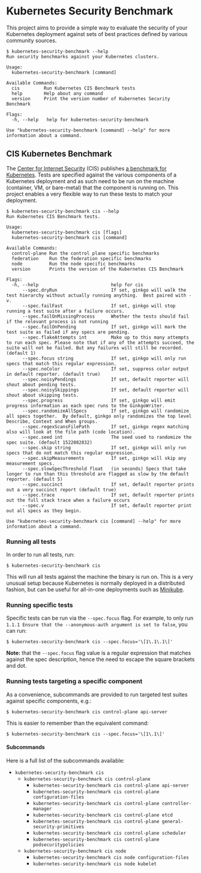 # Kubernetes Security Benchmark

This project aims to provide a simple way to evaluate the security of
your Kubernetes deployment against sets of best practices defined by
various community sources.

```shell
$ kubernetes-security-benchmark --help
Run security benchmarks against your Kubernetes clusters.

Usage:
  kubernetes-security-benchmark [command]

Available Commands:
  cis         Run Kubernetes CIS Benchmark tests
  help        Help about any command
  version     Print the version number of Kubernetes Security Benchmark

Flags:
  -h, --help   help for kubernetes-security-benchmark

Use "kubernetes-security-benchmark [command] --help" for more information about a command.
```

## CIS Kubernetes Benchmark

The [Center for Internet Security](https://www.cisecurity.org/) (CIS)
publishes [a benchmark for Kubernetes](https://www.cisecurity.org/benchmark/kubernetes/).
Tests are specified against the various components of a Kubernetes deployment and as such need to be run on the machine (container, VM, or bare-metal) that the component is running on. This project enables a very flexible way to run these tests to match your deployment.

```shell
$ kubernetes-security-benchmark cis --help
Run Kubernetes CIS Benchmark tests.

Usage:
  kubernetes-security-benchmark cis [flags]
  kubernetes-security-benchmark cis [command]

Available Commands:
  control-plane Run the control plane specific benchmarks
  federation    Run the federation specific benchmarks
  node          Run the node specific benchmarks
  version       Prints the version of the Kubernetes CIS Benchmark

Flags:
  -h, --help                           help for cis
      --spec.dryRun                    If set, ginkgo will walk the test hierarchy without actually running anything.  Best paired with -v.
      --spec.failFast                  If set, ginkgo will stop running a test suite after a failure occurs.
      --spec.failOnMissingProcess      Whether the tests should fail if the relevant process is not running
      --spec.failOnPending             If set, ginkgo will mark the test suite as failed if any specs are pending.
      --spec.flakeAttempts int         Make up to this many attempts to run each spec. Please note that if any of the attempts succeed, the suite will not be failed. But any failures will still be recorded. (default 1)
      --spec.focus string              If set, ginkgo will only run specs that match this regular expression.
      --spec.noColor                   If set, suppress color output in default reporter. (default true)
      --spec.noisyPendings             If set, default reporter will shout about pending tests.
      --spec.noisySkippings            If set, default reporter will shout about skipping tests.
      --spec.progress                  If set, ginkgo will emit progress information as each spec runs to the GinkgoWriter.
      --spec.randomizeAllSpecs         If set, ginkgo will randomize all specs together.  By default, ginkgo only randomizes the top level Describe, Context and When groups.
      --spec.regexScansFilePath        If set, ginkgo regex matching also will look at the file path (code location).
      --spec.seed int                  The seed used to randomize the spec suite. (default 1522082832)
      --spec.skip string               If set, ginkgo will only run specs that do not match this regular expression.
      --spec.skipMeasurements          If set, ginkgo will skip any measurement specs.
      --spec.slowSpecThreshold float   (in seconds) Specs that take longer to run than this threshold are flagged as slow by the default reporter. (default 5)
      --spec.succinct                  If set, default reporter prints out a very succinct report (default true)
      --spec.trace                     If set, default reporter prints out the full stack trace when a failure occurs
      --spec.v                         If set, default reporter print out all specs as they begin.

Use "kubernetes-security-benchmark cis [command] --help" for more information about a command.
```

### Running all tests

In order to run all tests, run:

```shell
$ kubernetes-security-benchmark cis
```

This will run all tests against the machine the binary is run on. This is a very unusual setup because Kubernetes is normally deployed in a distributed fashion, but can be useful for all-in-one deployments such as [Minikube](https://kubernetes.io/docs/getting-started-guides/minikube/).

### Running specific tests

Specific tests can be run via the `--spec.focus` flag. For example, to only run `1.1.1 Ensure that the --anonymous-auth argument is set to false`, you can run:

```shell
$ kubernetes-security-benchmark cis --spec.focus='\[1\.1\.1\]'
```

**Note:** that the `--spec.focus` flag value is a regular expression that matches against the spec description, hence the need to escape the square brackets and dot.

### Running tests targeting a specific component

As a convenience, subcommands are provided to run targeted test suites against specific components, e.g.:

```shell
$ kubernetes-security-benchmark cis control-plane api-server
```

This is easier to remember than the equivalent command:

```shell
$ kubernetes-security-benchmark cis --spec.focus='\[1\.1\]'
```

#### Subcommands

Here is a full list of the subcommands available:

* `kubernetes-security-benchmark cis`
  * `kubernetes-security-benchmark cis control-plane`
    * `kubernetes-security-benchmark cis control-plane api-server`
    * `kubernetes-security-benchmark cis control-plane configuration-files`
    * `kubernetes-security-benchmark cis control-plane controller-manager`
    * `kubernetes-security-benchmark cis control-plane etcd`
    * `kubernetes-security-benchmark cis control-plane general-security-primitives`
    * `kubernetes-security-benchmark cis control-plane scheduler`
    * `kubernetes-security-benchmark cis control-plane podsecuritypolicies`
  * `kubernetes-security-benchmark cis node`
    * `kubernetes-security-benchmark cis node configuration-files`
    * `kubernetes-security-benchmark cis node kubelet`
